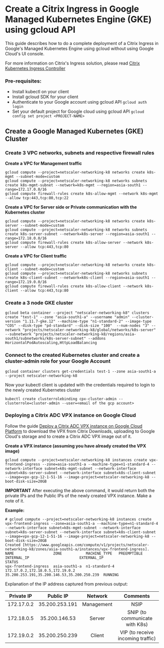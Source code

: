 # Create a Citrix Ingress in Google Managed Kubernetes Engine (GKE) using gcloud API

This guide describes how to do a complete deployment of a Citrix Ingress in Google's Managed Kubernetes Engine using gcloud without using Google Cloud's UI console.

For more information on Citrix's Ingress solution, please read [Citrix Kubernetes Ingress Controller](https://github.com/citrix/citrix-k8s-ingress-controller)

### Pre-requisites:

* Install kubectl on your client
* Install gcloud SDK for your client
* Authenticate to your Google account using gcloud API `gcloud auth login`
* Set your default project for Google cloud using gcloud API `gcloud config set project <PROJECT-NAME>`

## Create a Google Managed Kubernetes (GKE) Cluster 

### Create 3 VPC networks, subnets and respective firewall rules

**Create a VPC for Management traffic**
```
gcloud compute --project=netscaler-networking-k8 networks create k8s-mgmt --subnet-mode=custom
gcloud compute --project=netscaler-networking-k8 networks subnets create k8s-mgmt-subnet --network=k8s-mgmt --region=asia-south1 --range=172.17.0.0/16
gcloud compute firewall-rules create k8s-allow-mgmt --network k8s-mgmt --allow tcp:443,tcp:80,tcp:22
```

**Create a VPC for Server side or Private communication with the Kubernetes cluster**
```
gcloud compute --project=netscaler-networking-k8 networks create k8s-server --subnet-mode=custom
gcloud compute --project=netscaler-networking-k8 networks subnets create k8s-server-subnet --network=k8s-server --region=asia-south1 --range=172.18.0.0/16
gcloud compute firewall-rules create k8s-allow-server --network k8s-server --allow tcp:443,tcp:80
```

**Create a VPC for Client traffic**
```
gcloud compute --project=netscaler-networking-k8 networks create k8s-client --subnet-mode=custom
gcloud compute --project=netscaler-networking-k8 networks subnets create k8s-client-subnet --network=k8s-client --region=asia-south1 --range=172.19.0.0/16
gcloud compute firewall-rules create k8s-allow-client --network k8s-client --allow tcp:443,tcp:80
```

### Create a 3 node GKE cluster

```
gcloud beta container --project "netscaler-networking-k8" clusters create "test-1" --zone "asia-south1-a" --username "admin" --cluster-version "1.11.7-gke.12" --machine-type "n1-standard-2" --image-type "COS" --disk-type "pd-standard" --disk-size "100"  --num-nodes "3" --network "projects/netscaler-networking-k8/global/networks/k8s-server" --subnetwork "projects/netscaler-networking-k8/regions/asia-south1/subnetworks/k8s-server-subnet" --addons HorizontalPodAutoscaling,HttpLoadBalancing
```

### Connect to the created Kubernetes cluster and create a cluster-admin role for your Google Account

```
gcloud container clusters get-credentials test-1 --zone asia-south1-a --project netscaler-networking-k8 
```
Now your kubectl client is updated with the credentials required to login to the newly created Kubernetes cluster

```
kubectl create clusterrolebinding cpx-cluster-admin --clusterrole=cluster-admin --user=<email of the gcp account>
```

### Deploying a Citrix ADC VPX instance on Google Cloud

Follow the guide [Deploy a Citrix ADC VPX instance on Google Cloud Platform](https://docs.citrix.com/en-us/citrix-adc/12-1/deploying-vpx/deploy-vpx-google-cloud.html) to download the VPX from Citrix Downloads, uploading to Google Cloud's storage and to create a Citrix ADC VPX image out of it.

**Create a VPX instance (assuming you have already created the VPX image)**
```
gcloud compute --project=netscaler-networking-k8 instances create vpx-frontend-ingress --zone=asia-south1-a --machine-type=n1-standard-4 --network-interface subnet=k8s-mgmt-subnet --network-interface subnet=k8s-server-subnet --network-interface subnet=k8s-client-subnet --image=vpx-gcp-12-1-51-16 --image-project=netscaler-networking-k8 --boot-disk-size=20GB
```

**IMPORTANT**
After executing the above command, it would return both the private IPs and the Public IPs of the newly created VPX instance. Make a note of it.

**Example:**

```
# gcloud compute --project=netscaler-networking-k8 instances create vpx-frontend-ingress --zone=asia-south1-a --machine-type=n1-standard-4 --network-interface subnet=k8s-mgmt-subnet --network-interface subnet=k8s-server-subnet --network-interface subnet=k8s-client-subnet --image=vpx-gcp-12-1-51-16 --image-project=netscaler-networking-k8 --boot-disk-size=20GB
Created [https://www.googleapis.com/compute/v1/projects/netscaler-networking-k8/zones/asia-south1-a/instances/vpx-frontend-ingress].
NAME                  ZONE           MACHINE_TYPE   PREEMPTIBLE  INTERNAL_IP                       EXTERNAL_IP                                  STATUS
vpx-frontend-ingress  asia-south1-a  n1-standard-4               172.17.0.2,172.18.0.5,172.19.0.2  35.200.253.191,35.200.146.53,35.200.250.239  RUNNING
```

Explanation of the IP address captured from previous output:

| Private IP |    Public IP   |   Network  |              Comments             |
|:----------:|:--------------:|:----------:|:---------------------------------:|
| 172.17.0.2 | 35.200.253.191 | Management | NSIP                              |
| 172.18.0.5 | 35.200.146.53  | Server     | SNIP (to communicate with K8s)    |
| 172.19.0.2 | 35.200.250.239 | Client     | VIP (to receive incoming traffic) |


